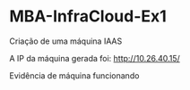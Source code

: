 # MBA-InfraCloud-Ex1
Criação de uma máquina IAAS

A IP da máquina gerada foi: http://10.26.40.15/

Evidência de máquina funcionando
